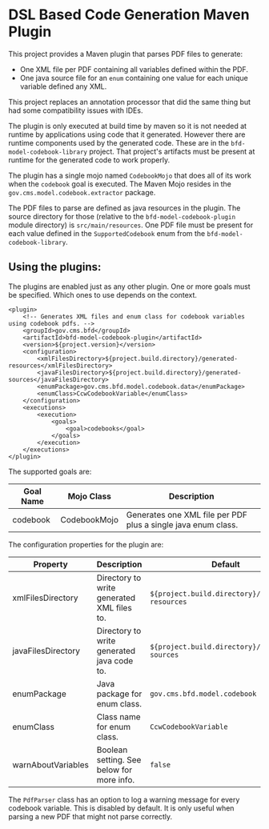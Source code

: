 # DSL Based Code Generation Maven Plugin

This project provides a Maven plugin that parses PDF files to generate:

- One XML file per PDF containing all variables defined within the PDF.
- One java source file for an `enum` containing one value for each unique variable defined any XML.

This project replaces an annotation processor that did the same thing but had some
compatibility issues with IDEs.

The plugin is only executed at build time by maven so it is not needed at runtime by applications using code that it
generated.
However there are runtime components used by the generated code. These are in the `bfd-model-codebook-library` project.
That project's artifacts must be present at runtime for the generated code to work properly.

The plugin has a single mojo named `CodebookMojo` that does all of its work when the `codebook` goal is executed.
The Maven Mojo resides in the `gov.cms.model.codebook.extractor` package.

The PDF files to parse are defined as java resources in the plugin.
The source directory for those (relative to the `bfd-model-codebook-plugin` module directory) is `src/main/resources`.
One PDF file must be present for each value defined in the `SupportedCodebook` enum from
the `bfd-model-codebook-library`.

## Using the plugins:

The plugins are enabled just as any other plugin. One or more goals must be specified. Which ones to use depends on the
context.

```
<plugin>
    <!-- Generates XML files and enum class for codebook variables using codebook pdfs. -->
    <groupId>gov.cms.bfd</groupId>
    <artifactId>bfd-model-codebook-plugin</artifactId>
    <version>${project.version}</version>
    <configuration>
        <xmlFilesDirectory>${project.build.directory}/generated-resources</xmlFilesDirectory>
        <javaFilesDirectory>${project.build.directory}/generated-sources</javaFilesDirectory>
        <enumPackage>gov.cms.bfd.model.codebook.data</enumPackage>
        <enumClass>CcwCodebookVariable</enumClass>
    </configuration>
    <executions>
        <execution>
            <goals>
                <goal>codebooks</goal>
            </goals>
        </execution>
    </executions>
</plugin>
```

The supported goals are:

| Goal Name | Mojo Class   | Description                                                   |
|-----------|--------------|---------------------------------------------------------------|
| codebook  | CodebookMojo | Generates one XML file per PDF plus a single java enum class. |

The configuration properties for the plugin are:

| Property           | Description                                | Default                                          |
|--------------------|--------------------------------------------|--------------------------------------------------|
| xmlFilesDirectory  | Directory to write generated XML files to. | `${project.build.directory}/generated-resources` |
| javaFilesDirectory | Directory to write generated java code to. | `${project.build.directory}/generated-sources`   |
| enumPackage        | Java package for enum class.               | `gov.cms.bfd.model.codebook`                     |
| enumClass          | Class name for enum class.                 | `CcwCodebookVariable`                            |
| warnAboutVariables | Boolean setting.  See below for more info. | `false`                                          |

The `PdfParser` class has an option to log a warning message for every codebook variable.
This is disabled by default. It is only useful when parsing a new PDF that might not parse correctly.

